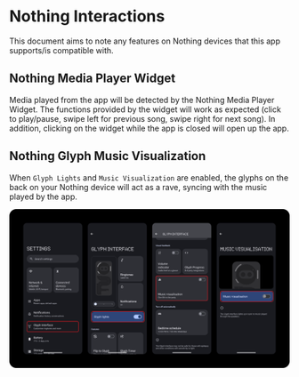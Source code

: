 # Nothing Interactions

This document aims to note any features on Nothing devices that this app supports/is compatible with.

## Nothing Media Player Widget

Media played from the app will be detected by the Nothing Media Player Widget. The functions provided by the widget will work as expected (click to play/pause, swipe left for previous song, swipe right for next song). In addition, clicking on the widget while the app is closed will open up the app.

## Nothing Glyph Music Visualization

When `Glyph Lights` and `Music Visualization` are enabled, the glyphs on the back on your Nothing device will act as a rave, syncing with the music played by the app.

<img src="./assets/nothing-interactions/music-visualization.png" alt="Steps to enable Glyph Music Visualization." />
